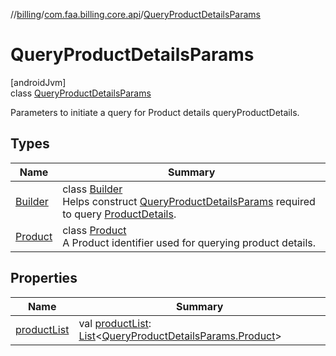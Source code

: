 //[billing](../../../index.md)/[com.faa.billing.core.api](../index.md)/[QueryProductDetailsParams](index.md)

# QueryProductDetailsParams

[androidJvm]\
class [QueryProductDetailsParams](index.md)

Parameters to initiate a query for Product details queryProductDetails.

## Types

| Name | Summary |
|---|---|
| [Builder](-builder/index.md) | class [Builder](-builder/index.md)<br>Helps construct [QueryProductDetailsParams](index.md) required to query [ProductDetails](../-product-details/index.md). |
| [Product](-product/index.md) | class [Product](-product/index.md)<br>A Product identifier used for querying product details. |

## Properties

| Name | Summary |
|---|---|
| [productList](product-list.md) | val [productList](product-list.md): [List](https://kotlinlang.org/api/latest/jvm/stdlib/kotlin.collections/-list/index.html)&lt;[QueryProductDetailsParams.Product](-product/index.md)&gt; |
